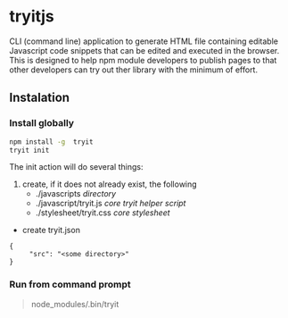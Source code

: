 # tryitjs

CLI (command line) application to generate HTML file containing editable Javascript code snippets that can be edited and executed in the browser. This is designed to help npm module developers to publish pages to that other developers can try out ther library with the minimum of effort.

## Instalation

### Install globally 
```sh
npm install -g  tryit
tryit init
```
The init action will do several things:
1. create, if it does not already exist, the following
   * ./javascripts   _directory_
   * ./javascript/tryit.js _core tryit helper script_
   * ./stylesheet/tryit.css _core stylesheet_
   



* create tryit.json
```
{
     "src": "<some directory>"
}
```

### Run from command prompt

> node_modules/.bin/tryit
